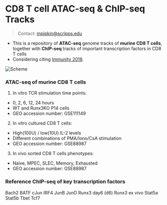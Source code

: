 # CD8 T cell ATAC-seq & ChIP-seq Tracks
> Contact: mpipkin@scripps.edu <br>

- This is a repository of **ATAC-seq** genome tracks of **murine CD8 T cells**, together with **ChIP-seq** tracks of important transcription factors in CD8 T cells
- Considering citing [Immunity 2018](https://www.cell.com/immunity/comments/S1074-7613(18)30126-2). 

![Scheme](https://user-images.githubusercontent.com/26311995/101567079-2e56f980-399e-11eb-8797-95dab572fa6f.png)

### ATAC-seq of murine CD8 T cells
1. In vitro TCR stimulation time points: 
  - 0, 2, 6, 12, 24 hours
  - WT and Runx3KO P14 cells
  - GEO accession number: GSE111149
2. In vitro cultured CD8 T cells:
  - High(100U) / low(10U) IL-2 levels
  - Different combinations of PMA/Iono/CsA stimulation 
  - GEO accession number: GSE88987
3. In vivo sorted CD8 T cells phenotypes:
  - Naive, MPEC, SLEC, Memory, Exhausted
  - GEO accession number: GSE88987
  
### Reference ChIP-seq of key transcription factors
Bach2
BATF
cJun
IRF4
JunB
JunD
Runx3 day6 (d6)
Runx3 ex vivo
Stat5a
Stat5b
Tbet
Tcf7
